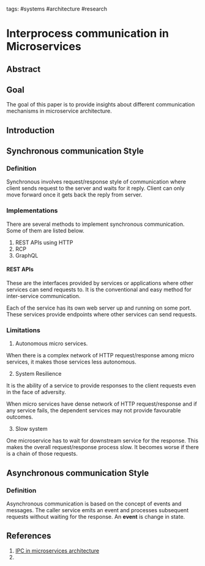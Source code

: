 tags: #systems #architecture #research 

# Interprocess communication in Microservices

## Abstract

## Goal

The goal of this paper is to provide insights about different communication mechanisms in microservice architecture.

## Introduction


## Synchronous communication Style

### Definition

Synchronous involves request/response style of communication where client sends request to the server and waits for it reply. Client can only move forward once it gets back the reply from server.

### Implementations

There are several methods to implement synchronous communication. Some of them are listed below.

1. REST APIs using HTTP
2. RCP
3. GraphQL

#### REST APIs

These are the interfaces provided by services or applications where other services can send requests to. It is the conventional and easy method for inter-service communication.

Each of the service has its own web server up and running on some port. These services provide endpoints where other services can send requests.

### Limitations

1. Autonomous micro services. 

When there is a complex network of HTTP request/response among micro services, it makes those services less autonomous. 

2. System Resilience

It is the ability of a service to provide responses to the client requests even in the face of adversity.

When micro services have dense network of HTTP request/response and if any service fails, the dependent services may not provide favourable outcomes.

3. Slow system

One microservice has to wait for downstream service for the response. This makes the overall request/response process slow. It becomes worse if there is a chain of those requests.

## Asynchronous communication Style

### Definition

Asynchronous communication is based on the concept of events and messages. The caller service emits an event and processes subsequent requests without waiting for the response. An **event** is change in state.


## References
1. [IPC in microservices architecture](https://www.diva-portal.org/smash/get/diva2:1451042/FULLTEXT01.pdf)
2. 